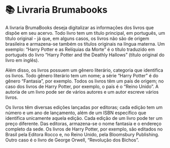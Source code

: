# :books: Livraria Brumabooks

A livraria BrumaBooks deseja digitalizar as informações dos livros que dispõe em seu acervo. Todo livro tem um título principal, em português, um título original - já que, em alguns casos, os livros não são de origem brasileira e armazena-se também os títulos originais na língua materna. Um exemplo: “Harry Potter e as Relíquias da Morte” é o título traduzido em português do livro “Harry Potter and the Deathly Hallows” (título original do livro em inglês). 

Além disso, os livros possuem um gênero literário, categoria que identifica os livros. Todo gênero literário tem um nome; a série “Harry Potter” é do gênero “Fantasia”, por exemplo. Todos os livros têm um país de origem; no caso dos livros de Harry Potter, por exemplo, o país é o “Reino Unido”. A autoria de um livro pode ser de vários autores e um autor escreve vários livros. 

Os livros têm diversas edições lançadas por editoras; cada edição tem um número e um ano de lançamento, além de um ISBN específico que identifica unicamente aquela edição. Cada edição de um livro pode ter um preço diferente. Das editoras, armazena-se o nome fantasia e o endereço completo da sede. Os livros de Harry Potter, por exemplo, são editados no Brasil pela Editora Rocco e, no Reino Unido, pela Bloomsbury Publishing. Outro caso é o livro de George Orwell, “Revolução dos Bichos”.
